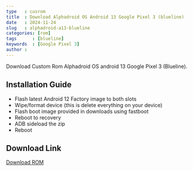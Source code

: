 ```yaml
---
type   : cusrom
title  : Download Alphadroid OS Android 13 Google Pixel 3 (blueline)
date   : 2024-11-24
slug   : alphadroid-a13-blueline
categories: [rom]
tags      : [blueline]
keywords  : [Google Pixel 3]
author :
---
```


Download Custom Rom Alphadroid OS android 13 Google Pixel 3 (Blueline).

## Installation Guide
- Flash latest Android 12 Factory image to both slots
- Wipe/format device (this is delete everything on your device)
- Flash boot image provided in downloads using fastboot
- Reboot to recovery
- ADB sideload the zip
- Reboot


## Download Link
[Download ROM](https://drive.google.com/drive/folders/1lnlg2lsXrBwcz8-qB5MsdFFL1_46CaQc?usp=sharing)
